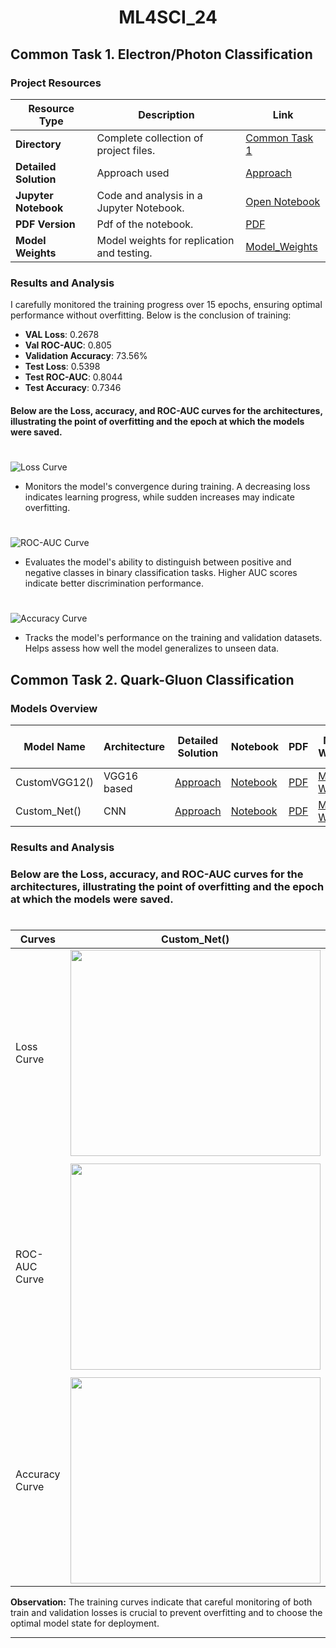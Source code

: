 # <p align="center">ML4SCI_24 </p>


## Common Task 1. Electron/Photon Classification

### Project Resources

| Resource Type          | Description                                       | Link                                                                                        |
|------------------------|---------------------------------------------------|---------------------------------------------------------------------------------------------|
| **Directory**          | Complete collection of project files.             | [Common Task 1](Common_Task1)    |
| **Detailed Solution**  | Approach used     | [Approach](Common_Task1/Electron_photon_classification.md) |
| **Jupyter Notebook**   | Code and analysis in a Jupyter Notebook.      | [Open Notebook](Common_Task1/Common_Task1(cms).ipynb) |
| **PDF Version**        | Pdf of the notebook.                 | [PDF](Common_Task1/Common_Task1(cms).pdf) |
| **Model Weights**      | Model weights for replication and testing.    | [Model_Weights](Common_Task1/model_weights_Common_Task_1.pth)       |

### Results and Analysis

I carefully monitored the training progress over 15 epochs, ensuring optimal performance without overfitting. Below is the conclusion of training:

- **VAL Loss**: 0.2678
- **Val ROC-AUC**: 0.805 
- **Validation Accuracy**: 73.56%
- **Test Loss**: 0.5398
- **Test ROC-AUC**: 0.8044
- **Test Accuracy**: 0.7346


#### Below are the Loss, accuracy, and ROC-AUC curves for the architectures, illustrating the point of overfitting and the epoch at which the models were saved.

#

![Loss Curve](https://github.com/AADI-234/ML4SCI-GSoC24/assets/133188867/6fc8ed40-465b-4858-9ca7-c58cecf521c1)
- Monitors the model's convergence during training. A decreasing loss indicates learning progress, while sudden increases may indicate overfitting.


#

![ROC-AUC Curve](https://github.com/AADI-234/ML4SCI-GSoC24/assets/133188867/95c0aae7-6928-4ca5-ade3-4ea9d595f3c0)
- Evaluates the model's ability to distinguish between positive and negative classes in binary classification tasks. Higher AUC scores indicate better discrimination performance.


# 

![Accuracy Curve](https://github.com/AADI-234/ML4SCI-GSoC24/assets/133188867/ab9c590a-2134-4797-8f44-3fd6a5942e14)
- Tracks the model's performance on the training and validation datasets. Helps assess how well the model generalizes to unseen data.


## Common Task 2. Quark-Gluon Classification

### Models Overview

| Model Name   | Architecture | Detailed Solution                                                                                     | Notebook                                                                                      | PDF                                                                                     | Model Weights                                                                                                   | Test Accuracy | Test ROC-AUC |
|--------------|--------------|------------------------------------------------------------------------------------------------------|-----------------------------------------------------------------------------------------------|-----------------------------------------------------------------------------------------|-----------------------------------------------------------------------------------------------------------------|---------------|--------------|
| CustomVGG12() | VGG16 based  | [Approach](https://github.com/AADI-234/ML4SCI-GSoC24/blob/main/Common_Task2/Quark_Gluon%20classification.md) | [Notebook](https://github.com/AADI-234/ML4SCI-GSoC24/blob/main/Common_Task2/Common_Task2(cms).ipynb) | [PDF](https://github.com/AADI-234/ML4SCI-GSoC24/blob/main/Common_Task2/Common_Task2(cms).pdf) | [Model Weights](https://drive.google.com/file/d/14Ix1jH_wNfe4DVTp3gS8UFBfVevT29p5/view?usp=sharing) | 71.99%        | 0.7796       |
| Custom_Net() | CNN          | [Approach](https://github.com/AADI-234/ML4SCI-GSoC24/blob/main/Common_Task2/Quark_Gluon%20classification.md) | [Notebook](https://github.com/AADI-234/ML4SCI-GSoC24/blob/main/Common_Task2/Common_Task2(cms).ipynb) | [PDF](https://github.com/AADI-234/ML4SCI-GSoC24/blob/main/Common_Task2/Common_Task2(cms).pdf) | [Model Weights](https://drive.google.com/file/d/14U__P3sAqITBH_zUBPh_U7VjcEWgaQyV/view?usp=sharing) | 72.04%        | 0.7804       |





### Results and Analysis

### Below are the Loss, accuracy, and ROC-AUC curves for the architectures, illustrating the point of overfitting and the epoch at which the models were saved.
#
#
| Curves           | Custom_Net()                                                                                                        | VGG-12()                                                                                                        |
|------------------|----------------------------------------------------------------------------------------------------------------------|-----------------------------------------------------------------------------------------------------------------|
| Loss Curve       | <img src="https://github.com/AADI-234/ML4SCI-GSoC24/assets/133188867/4a69f6e3-4876-4203-8e3a-a45e45d4550e" width="400" height="330"> | <img src="https://github.com/AADI-234/ML4SCI-GSoC24/assets/133188867/1c134977-e9ec-4083-bf30-bd28b59c1346" width="400" height="330"> |
|        |        |
| ROC-AUC Curve    | <img src="https://github.com/AADI-234/ML4SCI-GSoC24/assets/133188867/6f4d5c8c-4c96-40b5-a096-52556aa0e01f" width="400" height="330"> | <img src="https://github.com/AADI-234/ML4SCI-GSoC24/assets/133188867/829a8546-a765-4bf7-9065-d8f0849dba8e" width="400" height="330"> |
|        |        |
| Accuracy Curve   | <img src="https://github.com/AADI-234/ML4SCI-GSoC24/assets/133188867/b64bb4a2-52f8-44fe-a71d-3476e94623c3" width="400" height="330"> | <img src="https://github.com/AADI-234/ML4SCI-GSoC24/assets/133188867/4a633d80-a96c-4aa9-b45f-285867f34563" width="400" height="330"> |


**Observation:** The training curves indicate that careful monitoring of both train and validation losses is crucial to prevent overfitting and to choose the optimal model state for deployment.

------------------------------------------------------------------------------------------------------------------------------------------------------------------
    

	
